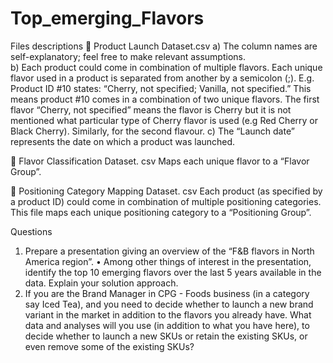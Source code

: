 # Top_emerging_Flavors

Files descriptions
	Product Launch Dataset.csv
a)	The column names are self-explanatory; feel free to make relevant assumptions. 		
b)	Each product could come in combination of multiple flavors. Each unique flavor used in a product is separated from another by a semicolon (;). 
E.g. Product ID #10 states: “Cherry, not specified; Vanilla, not specified.” This means product #10 comes in a combination of two unique flavors. The first flavor “Cherry, not specified” means the flavor is Cherry but it is not mentioned what particular type of Cherry flavor is used (e.g Red Cherry or Black Cherry). Similarly, for the second flavour. 
c)	The “Launch date” represents the date on which a product was launched. 

	Flavor Classification Dataset. csv
Maps each unique flavor to a “Flavor Group”.

	Positioning Category Mapping Dataset. csv
Each product (as specified by a product ID) could come in combination of multiple positioning categories. This file maps each unique positioning category to a “Positioning Group”.

Questions 

1.	Prepare a presentation giving an overview of the “F&B flavors in North America region”. 
•	Among other things of interest in the presentation, identify the top 10 emerging flavors over the last 5 years available in the data. Explain your solution approach.  
2.	If you are the Brand Manager in CPG - Foods business (in a category say Iced Tea), and you need to decide whether to launch a new brand variant in the market in addition to the flavors you already have. What data and analyses will you use (in addition to what you have here), to decide whether to launch a new SKUs or retain the existing SKUs, or even remove some of the existing SKUs?

